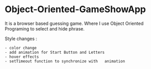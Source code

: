 # Object-Oriented-GameShowApp
It is a browser based guessing game. Where I use Object Oriented Programing to select and hide phrase.


Style changes : 

    - color change
    - add animation for Start Button and Letters
    - hover effects
    - setTimeout function to synchronize with   animation